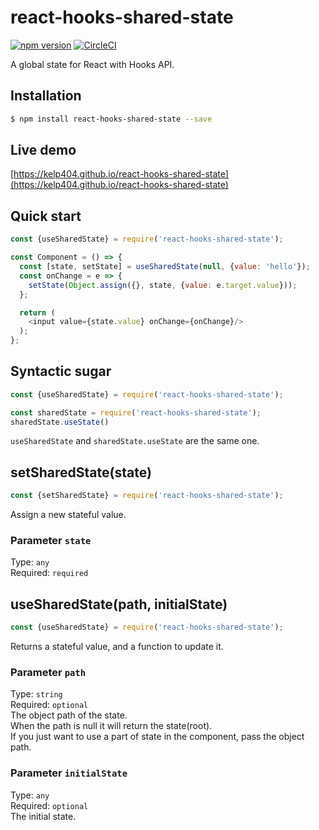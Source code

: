 # react-hooks-shared-state
[![npm version](https://badge.fury.io/js/react-hooks-shared-state.svg)](https://www.npmjs.com/package/react-hooks-shared-state)
[![CircleCI](https://circleci.com/gh/kelp404/react-hooks-shared-state.svg?style=svg)](https://circleci.com/gh/kelp404/react-hooks-shared-state)

A global state for React with Hooks API.

## Installation
```bash
$ npm install react-hooks-shared-state --save
```

## Live demo
[https://kelp404.github.io/react-hooks-shared-state](https://kelp404.github.io/react-hooks-shared-state)

## Quick start
```js
const {useSharedState} = require('react-hooks-shared-state');

const Component = () => {
  const [state, setState] = useSharedState(null, {value: 'hello'});
  const onChange = e => {
    setState(Object.assign({}, state, {value: e.target.value}));
  };

  return (
    <input value={state.value} onChange={onChange}/>
  );
};
```

## Syntactic sugar
```js
const {useSharedState} = require('react-hooks-shared-state');
```
```js
const sharedState = require('react-hooks-shared-state');
sharedState.useState()
```
`useSharedState` and `sharedState.useState` are the same one.

## setSharedState(state)
```js
const {setSharedState} = require('react-hooks-shared-state');
```
Assign a new stateful value.
### Parameter `state`
Type: `any`  
Required: `required`  

## useSharedState(path, initialState)
```js
const {useSharedState} = require('react-hooks-shared-state');
```
Returns a stateful value, and a function to update it.
### Parameter `path`
Type: `string`  
Required: `optional`  
The object path of the state.  
When the path is null it will return the state(root).  
If you just want to use a part of state in the component, pass the object path.

### Parameter `initialState`
Type: `any`  
Required: `optional`  
The initial state.

